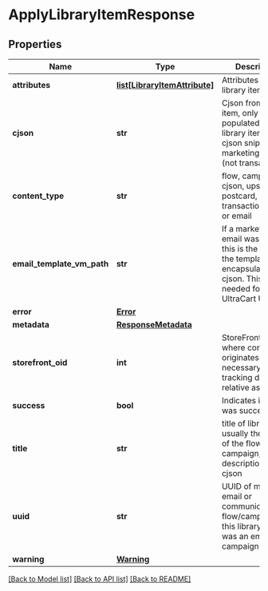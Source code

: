 # ApplyLibraryItemResponse

## Properties
Name | Type | Description | Notes
------------ | ------------- | ------------- | -------------
**attributes** | [**list[LibraryItemAttribute]**](LibraryItemAttribute.md) | Attributes from the library item | [optional] 
**cjson** | **str** | Cjson from library item, only populated if this library item was a cjson snippet or marketing email (not transactional) | [optional] 
**content_type** | **str** | flow, campaign, cjson, upsell, postcard, transactional_email or email | [optional] 
**email_template_vm_path** | **str** | If a marketing email was applied, this is the path to the template encapsulating the cjson.  This is needed for the UltraCart UI. | [optional] 
**error** | [**Error**](Error.md) |  | [optional] 
**metadata** | [**ResponseMetadata**](ResponseMetadata.md) |  | [optional] 
**storefront_oid** | **int** | StoreFront oid where content originates necessary for tracking down relative assets | [optional] 
**success** | **bool** | Indicates if API call was successful | [optional] 
**title** | **str** | title of library item, usually the name of the flow or campaign, or description of cjson | [optional] 
**uuid** | **str** | UUID of marketing email or communication flow/campaign if this library item was an email, campaign or flow | [optional] 
**warning** | [**Warning**](Warning.md) |  | [optional] 

[[Back to Model list]](../README.md#documentation-for-models) [[Back to API list]](../README.md#documentation-for-api-endpoints) [[Back to README]](../README.md)


